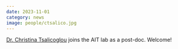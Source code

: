 ```yaml
---
date: 2023-11-01
category: news
image: people/ctsalico.jpg
---
```


[Dr. Christina Tsalicoglou](/people/ctsalico) joins the AIT lab as a post-doc. Welcome!


